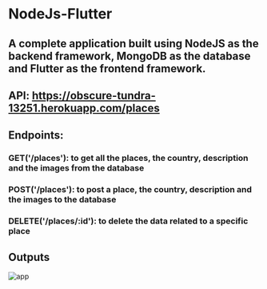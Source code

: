 # NodeJs-Flutter

## A complete application built using NodeJS as the backend framework, MongoDB as the database and Flutter as the frontend framework.

## API: https://obscure-tundra-13251.herokuapp.com/places
## Endpoints:
### GET('/places'): to get all the places, the country, description and the images from the database
### POST('/places'): to post a place, the country, description and the images to the database
### DELETE('/places/:id'): to delete the data related to a specific place

## Outputs
![app](client/app/assets/gif.gif)
